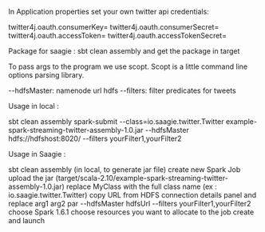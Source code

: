 In Application properties set your own twitter api credentials: 

twitter4j.oauth.consumerKey=
twitter4j.oauth.consumerSecret=
twitter4j.oauth.accessToken=
twitter4j.oauth.accessTokenSecret=

Package for saagie : sbt clean assembly and get the package in target

To pass args to the program we use scopt. Scopt is a little command line options parsing library.

--hdfsMaster: namenode url hdfs
--filters: filter predicates for tweets

Usage in local :

sbt clean assembly
spark-submit --class=io.saagie.twitter.Twitter example-spark-streaming-twitter-assembly-1.0.jar --hdfsMaster hdfs://hdfshost:8020/ --filters yourFilter1,yourFilter2

Usage in Saagie :

sbt clean assembly (in local, to generate jar file)
create new Spark Job
upload the jar (target/scala-2.10/example-spark-streaming-twitter-assembly-1.0.jar)
replace MyClass with the full class name (ex : io.saagie.twitter.Twitter)
copy URL from HDFS connection details panel and replace arg1 arg2 par --hdfsMaster hdfsUrl --filters yourFilter1,yourFilter2
choose Spark 1.6.1
choose resources you want to allocate to the job
create and launch
